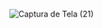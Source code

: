 
![Captura de Tela (21)](https://github.com/Gabriel-Gvr/Lista-de-Jogos/assets/85135553/703b5abd-09ce-4702-8ee5-8109285b1665)
